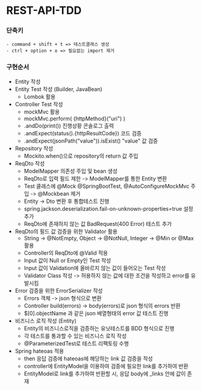 # REST-API-TDD

### 단축키
    - command + shift + t => 테스트클래스 생성
    - ctrl + option + o => 필요없는 import 제거

### 구현순서
- Entity 작성
- Entity Test 작성 (Builder, JavaBean)
  - Lombok 활용
- Controller Test 작성
  - mockMvc 활용
  - mockMvc.perform( {httpMethod}("uri") )
  - .andDo(print()) 진행상황 콘솔로그 출력
  - .andExpect(status().{httpResultCode}) 코드 검증
  - .andExpect(jsonPath("value")).isExist() "value" 값 검증
- Repository 작성
  - Mockito.when()으로 repository의 return 값 주입
- ReqDto 작성
  - ModelMapper 의존성 주입 및 bean 생성
  - ReqDto로 입력 필드 제한 -> ModelMapper를 통한 Entity 변환
  - Test 클래스에 @Mock @SpringBootTest, @AutoConfigureMockMvc 주입 -> @Mockbean 제거
  - Entity -> Dto 변환 후 통합테스트 진행
  - spring.jackson.deserialization.fail-on-unknown-properties=true 설정 추가
  - ReqDto에 존재하지 않는 값 BadRequest(400 Error) 테스트 추가
- ReqDto의 필드 값 검증을 위한 Validator 활용
  - String -> @NotEmpty, Object -> @NotNull, Integer -> @Min or @Max 활용
  - Controller의 ReqDto에 @Valid 적용
  - Input 값이 Null or Empty인 Test 작성
  - Input 값이 Validation에 올바르지 않는 값이 들어오는 Test 작성
  - Validator Class 작성 -> 허용하지 않는 값에 대한 조건을 작성하고 error를 유발시킴
- Error 검증을 위한 ErrorSerializer 작성
  - Errors 객체 -> json 형식으로 변환
  - Controller build(errors) -> body(errors)로 json 형식의 errors 반환
  - $[0].objectName 과 같은 json 배열형태의 error 값 테스트 진행
- 비즈니스 로직 작성 (Entity)
  - Entity의 비즈니스로직을 검증하는 유닛테스트를 BDD 형식으로 진행
  - 각 테스트를 통과할 수 있는 비즈니스 로직 작성
  - @ParameterizedTest로 테스트 리팩토링 수행
- Spring hateoas 적용
  - then 응답 검증에 hateoas에 해당하는 link 값 검증을 작성
  - controller에 EntityModel을 이용하여 검증에 필요한 link를 추가하여 반환
  - EntityModel로 link를 추가하여 반환할 시, 응답 body에 _links 안에 값이 존재